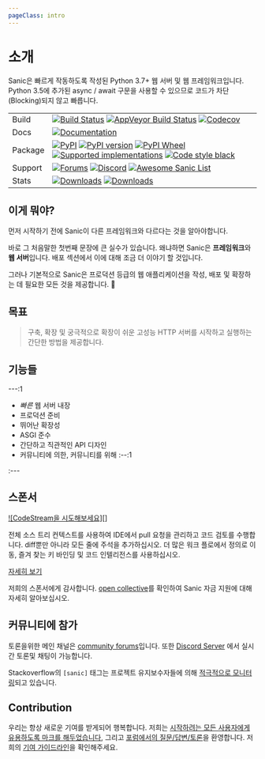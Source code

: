 ```yaml
---
pageClass: intro
---
```


# 소개

Sanic은 빠르게 작동하도록 작성된 Python 3.7+ 웹 서버 및 웹 프레임워크입니다. Python 3.5에 추가된 async / await 구문을 사용할 수 있으므로 코드가 차단(Blocking)되지 않고 빠릅니다.

|         |                                                                                                                         |
| ------- | ----------------------------------------------------------------------------------------------------------------------- |
| Build   | [![Build Status][]][1] [![AppVeyor Build Status][]][2] [![Codecov]][3]                                                  |
| Docs    | [![Documentation]][4]                                                                                                   |
| Package | [![PyPI][]][5] [![PyPI version][]][5] [![PyPI Wheel][]][6] [![Supported implementations][]][6] [![Code style black]][7] |
| Support | [![Forums][]][8] [![Discord][]][9] [![Awesome Sanic List]][10]                                                          |
| Stats   | [![Downloads][]][11] [![Downloads][12]][11]                                                                             |

## 이게 뭐야?

먼저 시작하기 전에 Sanic이 다른 프레임워크와 다르다는 것을 알아야합니다.

바로 그 처음말한 첫번째 문장에 큰 실수가 있습니다. 왜냐하면 Sanic은 **프레임워크**와 **웹 서버**입니다. 배포 섹션에서 이에 대해 조금 더 이야기 할 것입니다.

그러나 기본적으로 Sanic은 프로덕션 등급의 웹 애플리케이션을 작성, 배포 및 확장하는 데 필요한 모든 것을 제공합니다. :rocket:

## 목표

> 구축, 확장 및 궁극적으로 확장이 쉬운 고성능 HTTP 서버를 시작하고 실행하는 간단한 방법을 제공합니다.

## 기능들

---:1

- _빠른_ 웹 서버 내장
- 프로덕션 준비
- 뛰어난 확장성
- ASGI 준수
- 간단하고 직관적인 API 디자인
- 커뮤니티에 의한, 커뮤니티를 위해
:--:1

:---

## 스폰서

[![CodeStream을 시도해보세요][]][99]

전체 소스 트리 컨텍스트를 사용하여 IDE에서 pull 요청을 관리하고 코드 검토를 수행합니다. diff뿐만 아니라 모든 줄에 주석을 추가하십시오. 더 많은 워크 플로에서 정의로 이동, 즐겨 찾는 키 바인딩 및 코드 인텔리전스를 사용하십시오.

[자세히 보기](https://codestream.com/?utm_source=github&amp;utm_campaign=sanicorg&amp;utm_medium=banner)

저희의 스폰서에게 감사합니다. [open collective](https://opencollective.com/sanic-org)를 확인하여 Sanic 자금 지원에 대해 자세히 알아보십시오.

## 커뮤니티에 참가

토론을위한 메인 채널은 [community forums](https://community.sanicframework.org/)입니다. 또한 [Discord Server](https://discord.gg/FARQzAEMAA) 에서 실시간 토론및 채팅이 가능합니다.

Stackoverflow의 `[sanic]` 태그는 프로젝트 유지보수자들에 의해 [적극적으로 모니터링](https://stackoverflow.com/questions/tagged/sanic)되고 있습니다.

## Contribution

우리는 항상 새로운 기여를 받게되어 행복합니다. 저희는 [시작하려는 모든 사용자에게 유용하도록 마크를 해두었습니다](https://github.com/sanic-org/sanic/issues?q=is%3Aopen+is%3Aissue+label%3Abeginner), 그리고 [포럼에서의 질문/답변/토론](https://community.sanicframework.org/)을 환영합니다. 저희의 [기여 가이드라인](https://github.com/sanic-org/sanic/blob/master/CONTRIBUTING.rst)을 확인해주세요.

[Build Status]: https://travis-ci.com/sanic-org/sanic.svg?branch=master
[1]: https://travis-ci.com/sanic-org/sanic
[AppVeyor Build Status]: https://ci.appveyor.com/api/projects/status/d8pt3ids0ynexi8c/branch/master?svg=true
[2]: https://ci.appveyor.com/project/sanic-org/sanic
[Codecov]: https://codecov.io/gh/sanic-org/sanic/branch/master/graph/badge.svg
[3]: https://codecov.io/gh/sanic-org/sanic
[Documentation]: https://readthedocs.org/projects/sanic/badge/?version=latest
[4]: http://sanic.readthedocs.io/en/latest/?badge=latest
[PyPI]: https://img.shields.io/pypi/v/sanic.svg
[5]: https://pypi.python.org/pypi/sanic/
[PyPI version]: https://img.shields.io/pypi/pyversions/sanic.svg
[PyPI Wheel]: https://img.shields.io/pypi/wheel/sanic.svg
[6]: https://pypi.python.org/pypi/sanic
[Supported implementations]: https://img.shields.io/pypi/implementation/sanic.svg
[Code style black]: https://img.shields.io/badge/code%20style-black-000000.svg
[7]: https://github.com/ambv/black
[Forums]: https://img.shields.io/badge/forums-community-ff0068.svg
[8]: https://community.sanicframework.org/
[Discord]: https://img.shields.io/discord/812221182594121728?logo=discord
[9]: https://discord.gg/FARQzAEMAA
[Awesome Sanic List]: https://cdn.rawgit.com/sindresorhus/awesome/d7305f38d29fed78fa85652e3a63e154dd8e8829/media/badge.svg
[10]: https://github.com/mekicha/awesome-sanic
[Downloads]: https://pepy.tech/badge/sanic/month
[11]: https://pepy.tech/project/sanic
[12]: https://pepy.tech/badge/sanic/week
[Try CodeStream]: https://alt-images.codestream.com/codestream_logo_sanicorg.png
[99]: https://codestream.com/?utm_source=github&amp;utm_campaign=sanicorg&amp;utm_medium=banner
